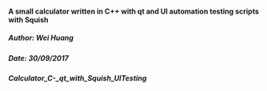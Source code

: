 #### A small calculator written in C++ with qt and UI automation testing scripts with Squish   
##### Author: Wei Huang
##### Date:   30/09/2017
##### Calculator_C-_qt_with_Squish_UITesting
